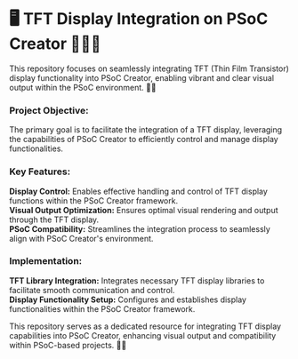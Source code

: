 # 🖥️ TFT Display Integration on PSoC Creator 🎨🎨🎨

This repository focuses on seamlessly integrating TFT (Thin Film Transistor) display functionality into PSoC Creator, enabling vibrant and clear visual output within the PSoC environment. 🎨💡

### Project Objective:
The primary goal is to facilitate the integration of a TFT display, leveraging the capabilities of PSoC Creator to efficiently control and manage display functionalities.

### Key Features:

**Display Control:** Enables effective handling and control of TFT display functions within the PSoC Creator framework.  
**Visual Output Optimization:** Ensures optimal visual rendering and output through the TFT display.  
**PSoC Compatibility:** Streamlines the integration process to seamlessly align with PSoC Creator's environment.  
### Implementation:

**TFT Library Integration:** Integrates necessary TFT display libraries to facilitate smooth communication and control.  
**Display Functionality Setup:** Configures and establishes display functionalities within the PSoC Creator framework.

This repository serves as a dedicated resource for integrating TFT display capabilities into PSoC Creator, enhancing visual output and compatibility within PSoC-based projects. 🌟🔷
